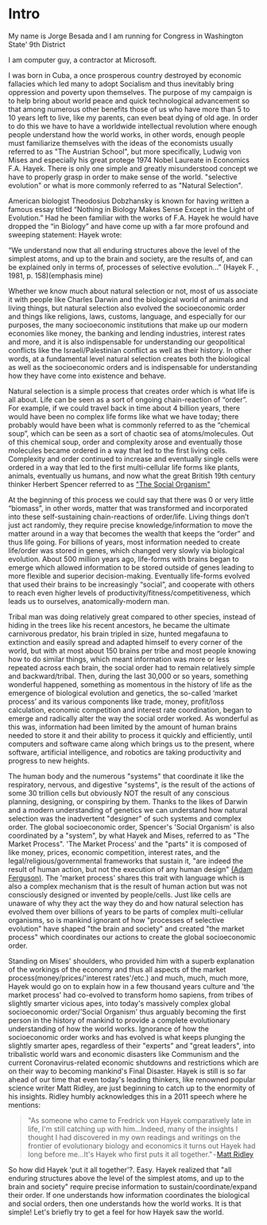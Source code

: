 # Intro

My name is Jorge Besada and I am running for Congress in Washington State' 9th District

I am computer guy, a contractor at Microsoft.

I was born in Cuba, a once prosperous country destroyed by economic fallacies which led many to adopt Socialism and thus inevitably bring oppression and poverty upon themselves. The purpose of my campaign is to help bring about world peace and quick technological advancement so that among numerous other benefits those of us who have more than 5 to 10 years left to live, like my parents, can even beat dying of old age. In order to do this we have to have a worldwide intellectual revolution where enough people understand how the world works, in other words, enough people must familiarize themselves with the ideas of the economists usually referred to as "The Austrian School", but more specifically, Ludwig von Mises and especially his great protege 1974 Nobel Laureate in Economics F.A. Hayek. There is only one simple and greatly misunderstood concept we have to properly grasp in order to make sense of the world. "selective evolution" or what is more commonly referred to as "Natural Selection".



American biologist Theodosius Dobzhansky is known for having written a famous essay titled “Nothing in Biology Makes Sense Except in the Light of Evolution.” Had he been familiar with the works of F.A. Hayek he would have dropped the “in Biology” and have come up with a far more profound and sweeping statement: Hayek wrote: 

“We understand now that all enduring structures above the level of the simplest atoms, and up to the brain and society, are the results of, and can be explained only in terms of, processes of selective evolution…” (Hayek F. , 1981, p. 158)(emphasis mine)


Whether we know much about natural selection or not, most of us associate it with people like Charles Darwin and the biological world of animals and living things, but natural selection also evolved the socioeconomic order and things like religions, laws, customs, language, and especially for our purposes, the many socioeconomic institutions that make up our modern economies like money, the banking and lending industries, interest rates and more, and it is also indispensable for understanding our geopolitical conflicts like the Israeli/Palestinian conflict as well as their history. In other words, at a fundamental level natural selection creates both the biological as well as the socioeconomic orders and is indispensable for understanding how they have come into existence and behave.

Natural selection is a simple process that creates order which is what life is all about. Life can be seen as a sort of ongoing chain-reaction of “order”. For example, if we could travel back in time about 4 billion years, there would have been no complex life forms like what we have today; there probably would have been what is commonly referred to as the “chemical soup”, which can be seen as a sort of chaotic sea of atoms/molecules. Out of this chemical soup, order and complexity arose and eventually those molecules became ordered in a way that led to the first living cells. Complexity and order continued to increase and eventually single cells were ordered in a way that led to the first multi-cellular life forms like plants, animals, eventually us humans, and now what the great British 19th century thinker Herbert Spencer referred to as ["The Social Organism"](https://oll.libertyfund.org/titles/spencer-the-man-versus-the-state-with-six-essays-on-government-society-and-freedom-lf-ed)

At the beginning of this process we could say that there was 0 or very little “biomass”, in other words, matter that was transformed and incorporated into these self-sustaining chain-reactions of order/life. Living things don’t just act randomly, they require precise knowledge/information to move the matter around in a way that becomes the wealth that keeps the “order” and thus life going. For billions of years, most information needed to create life/order was stored in genes, which changed very slowly via biological evolution. About 500 million years ago, life-forms with brains began to emerge which allowed information to be stored outside of genes leading to more flexible and superior decision-making. Eventually life-forms evolved that used their brains to be increasingly “social”, and cooperate with others to reach even higher levels of productivity/fitness/competitiveness, which leads us to ourselves, anatomically-modern man. 

Tribal man was doing relatively great compared to other species, instead of hiding in the trees like his recent ancestors, he became the ultimate carnivorous predator, his brain tripled in size, hunted megafauna to extinction and easily spread and adapted himself to every corner of the world, but with at most about 150 brains per tribe and most people knowing how to do similar things, which meant information was more or less repeated across each brain, the social order had to remain relatively simple and backward/tribal. Then, during the last 30,000 or so years, something wonderful happened, something as momentous in the history of life as the emergence of biological evolution and genetics, the so-called ‘market process’ and its various components like trade, money, profit/loss calculation, economic competition and interest rate coordination, began to emerge and radically alter the way the social order worked. As wonderful as this was, information had been limited by the amount of human brains needed to store it and their ability to process it quickly and efficiently, until computers and software came along which brings us to the present, where software, artificial intelligence, and robotics are taking productivity and progress to new heights.

The human body and the numerous "systems" that coordinate it like the respiratory, nervous, and digestive "systems", is the result of the actions of some 30 trillion cells but obviously NOT the result of any conscious planning, designing, or conspiring by them. Thanks to the likes of Darwin and a modern understanding of genetics we can understand how natural selection was the inadvertent "designer" of such systems and complex order. The global socioeconomic order, Spencer's 'Social Organism'  is also coordinated by a "system", by what Hayek and Mises, referred to as "The Market Process". 'The Market Process' and the "parts" it is composed of like money, prices, economic competition, interest rates, and the legal/religious/governmental frameworks that sustain it, "are indeed the result of human action, but not the execution of any human design" [(Adam Ferguson)](https://www.adamsmith.org/blog/adam-fergusons-great-insight). The 'market process' shares this trait with language which is also a complex mechanism that is the result of human action but was not consciously designed or invented by people/cells. Just like cells are unaware of why they act the way they do and how natural selection has evolved them over billions of years to be parts of complex multi-cellular organisms, so is mankind ignorant of how "processes of selective evolution" have shaped "the brain and society" and created "the market process" which coordinates our actions to create the global socioeconomic order. 

Standing on Mises' shoulders, who provided him with a superb explanation of the workings of the economy and thus all aspects of the market process(money/prices/'interest rates'/etc.) and much, much, much more, Hayek would go on to explain how in a few thousand years culture and 'the market process' had co-evolved to transform homo sapiens, from tribes of slightly smarter vicious apes, into today's massively complex global socioeconomic order/'Social Organism' thus arguably becoming the first person in the history of mankind to provide a complete evolutionary understanding of how the world works. Ignorance of how the socioeconomic order works and has evolved is what keeps plunging the slightly smarter apes, regardless of their "experts" and "great leaders", into tribalistic world wars and economic disasters like Communism and the current Coronavirus-related economic shutdowns and restrictions which are on their way to becoming mankind's Final Disaster. Hayek is still is so far ahead of our time that even today's leading thinkers, like renowned popular science writer Matt Ridley, are just beginning to catch up to the enormity of his insights. Ridley humbly acknowledges this in a 2011 speech where he mentions:

>"As someone who came to Fredrick von Hayek comparatively late in life, I'm still catching up with him...Indeed, many of the insights I thought I had discovered in my own readings and writings on the frontier of evolutionary biology and economics it turns out Hayek had long before me...It's Hayek who first puts it all together." - [Matt Ridley](https://www.youtube.com/watch?v=pG-grkJPU8Q)

So how did Hayek 'put it all together'?. Easy. Hayek realized that "all enduring structures above the level of the simplest atoms, and up to the brain and society" require precise information to sustain/coordinate/expand their order. If one understands how information coordinates the biological and social orders, then one understands how the world works. It is that simple! Let's briefly try to get a feel for how Hayek saw the world. 





